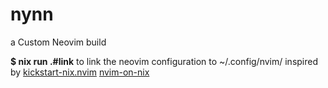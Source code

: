 # nynn

a Custom Neovim build 

**$ nix run .#link** to link the neovim configuration to ~/.config/nvim/
inspired by 
[kickstart-nix.nvim](https://github.com/nix-community/kickstart-nix.nvim)
[nvim-on-nix](https://github.com/shofel/nvim-on-nix)
